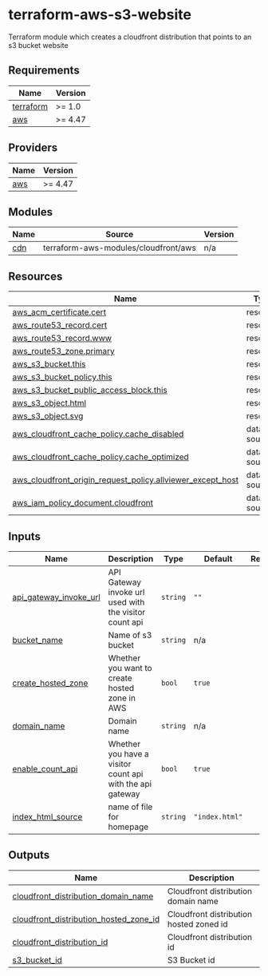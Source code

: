 # terraform-aws-s3-website

Terraform module which creates a cloudfront distribution that points to an s3 bucket website

<!-- BEGINNING OF PRE-COMMIT-TERRAFORM DOCS HOOK -->
## Requirements

| Name | Version |
|------|---------|
| <a name="requirement_terraform"></a> [terraform](#requirement\_terraform) | >= 1.0 |
| <a name="requirement_aws"></a> [aws](#requirement\_aws) | >= 4.47 |

## Providers

| Name | Version |
|------|---------|
| <a name="provider_aws"></a> [aws](#provider\_aws) | >= 4.47 |

## Modules

| Name | Source | Version |
|------|--------|---------|
| <a name="module_cdn"></a> [cdn](#module\_cdn) | terraform-aws-modules/cloudfront/aws | n/a |

## Resources

| Name | Type |
|------|------|
| [aws_acm_certificate.cert](https://registry.terraform.io/providers/hashicorp/aws/latest/docs/resources/acm_certificate) | resource |
| [aws_route53_record.cert](https://registry.terraform.io/providers/hashicorp/aws/latest/docs/resources/route53_record) | resource |
| [aws_route53_record.www](https://registry.terraform.io/providers/hashicorp/aws/latest/docs/resources/route53_record) | resource |
| [aws_route53_zone.primary](https://registry.terraform.io/providers/hashicorp/aws/latest/docs/resources/route53_zone) | resource |
| [aws_s3_bucket.this](https://registry.terraform.io/providers/hashicorp/aws/latest/docs/resources/s3_bucket) | resource |
| [aws_s3_bucket_policy.this](https://registry.terraform.io/providers/hashicorp/aws/latest/docs/resources/s3_bucket_policy) | resource |
| [aws_s3_bucket_public_access_block.this](https://registry.terraform.io/providers/hashicorp/aws/latest/docs/resources/s3_bucket_public_access_block) | resource |
| [aws_s3_object.html](https://registry.terraform.io/providers/hashicorp/aws/latest/docs/resources/s3_object) | resource |
| [aws_s3_object.svg](https://registry.terraform.io/providers/hashicorp/aws/latest/docs/resources/s3_object) | resource |
| [aws_cloudfront_cache_policy.cache_disabled](https://registry.terraform.io/providers/hashicorp/aws/latest/docs/data-sources/cloudfront_cache_policy) | data source |
| [aws_cloudfront_cache_policy.cache_optimized](https://registry.terraform.io/providers/hashicorp/aws/latest/docs/data-sources/cloudfront_cache_policy) | data source |
| [aws_cloudfront_origin_request_policy.allviewer_except_host](https://registry.terraform.io/providers/hashicorp/aws/latest/docs/data-sources/cloudfront_origin_request_policy) | data source |
| [aws_iam_policy_document.cloudfront](https://registry.terraform.io/providers/hashicorp/aws/latest/docs/data-sources/iam_policy_document) | data source |

## Inputs

| Name | Description | Type | Default | Required |
|------|-------------|------|---------|:--------:|
| <a name="input_api_gateway_invoke_url"></a> [api\_gateway\_invoke\_url](#input\_api\_gateway\_invoke\_url) | API Gateway invoke url used with the visitor count api | `string` | `""` | no |
| <a name="input_bucket_name"></a> [bucket\_name](#input\_bucket\_name) | Name of s3 bucket | `string` | n/a | yes |
| <a name="input_create_hosted_zone"></a> [create\_hosted\_zone](#input\_create\_hosted\_zone) | Whether you want to create hosted zone in AWS | `bool` | `true` | no |
| <a name="input_domain_name"></a> [domain\_name](#input\_domain\_name) | Domain name | `string` | n/a | yes |
| <a name="input_enable_count_api"></a> [enable\_count\_api](#input\_enable\_count\_api) | Whether you have a visitor count api with the api gateway | `bool` | `true` | no |
| <a name="input_index_html_source"></a> [index\_html\_source](#input\_index\_html\_source) | name of file for homepage | `string` | `"index.html"` | no |

## Outputs

| Name | Description |
|------|-------------|
| <a name="output_cloudfront_distribution_domain_name"></a> [cloudfront\_distribution\_domain\_name](#output\_cloudfront\_distribution\_domain\_name) | Cloudfront distribution domain name |
| <a name="output_cloudfront_distribution_hosted_zone_id"></a> [cloudfront\_distribution\_hosted\_zone\_id](#output\_cloudfront\_distribution\_hosted\_zone\_id) | Cloudfront distribution hosted zoned id |
| <a name="output_cloudfront_distribution_id"></a> [cloudfront\_distribution\_id](#output\_cloudfront\_distribution\_id) | Cloudfront distribution id |
| <a name="output_s3_bucket_id"></a> [s3\_bucket\_id](#output\_s3\_bucket\_id) | S3 Bucket id |
<!-- END OF PRE-COMMIT-TERRAFORM DOCS HOOK -->
